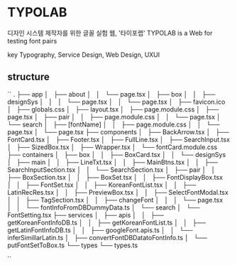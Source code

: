 # TYPOLAB

디자인 시스템 제작자를 위한 글꼴 실험 웹, '타이포랩'
TYPOLAB is a Web for testing font pairs

key
Typography, Service Design, Web Design, UXUI

## structure

``
.
├── app
│   ├── about
│   │   └── page.tsx
│   ├── box
│   │   ├── designSys
│   │   │   └── page.tsx
│   │   └── page.tsx
│   ├── favicon.ico
│   ├── globals.css
│   ├── layout.tsx
│   ├── page.module.css
│   ├── page.tsx
│   ├── pair
│   │   ├── page.module.css
│   │   └── page.tsx
│   └── search
│       ├── [fontName]
│       │   ├── page.module.css
│       │   └── page.tsx
│       └── page.tsx
├── components
│   ├── BackArrow.tsx
│   ├── FontCard.tsx
│   ├── Footer.tsx
│   ├── FullLine.tsx
│   ├── SearchInput.tsx
│   ├── SizedBox.tsx
│   ├── Wrapper.tsx
│   └── fontCard.module.css
├── containers
│   ├── box
│   │   ├── BoxCard.tsx
│   │   └── designSys
│   ├── main
│   │   ├── LineTxt.tsx
│   │   ├── MainBtns.tsx
│   │   ├── SearchInputSection.tsx
│   │   └── SearchSection.tsx
│   ├── pair
│   │   ├── BoxSection.tsx
│   │   ├── BoxSet.tsx
│   │   ├── FontDisplayBox.tsx
│   │   ├── FontSet.tsx
│   │   ├── KoreanFontList.tsx
│   │   ├── LatinRecRes.tsx
│   │   ├── PreviewBox.tsx
│   │   ├── SelectFontModal.tsx
│   │   ├── TagSection.tsx
│   │   ├── changeFont
│   │   │   └── page.tsx
│   │   └── fontInfoFromDBDummyData.ts
│   └── search
│       └── FontSetting.tsx
├── services
│   ├── apis
│   │   ├── getKoreanFontInfoDB.ts
│   │   ├── getKoreanFontList.ts
│   │   ├── getLatinFontInfoDB.ts
│   │   ├── googleFont.apis.ts
│   │   └── inferSimillarLatin.ts
│   ├── convertFontDBDatatoFontInfo.ts
│   └── putFontSetToBox.ts
└── types
    └── types.ts

``
